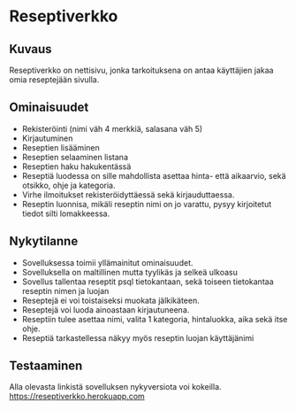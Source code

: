 # Reseptiverkko

## Kuvaus
Reseptiverkko on nettisivu, jonka tarkoituksena on antaa käyttäjien jakaa omia reseptejään sivulla.

## Ominaisuudet
- Rekisteröinti (nimi väh 4 merkkiä, salasana väh 5)
- Kirjautuminen
- Reseptien lisääminen
- Reseptien selaaminen listana
- Reseptien haku hakukentässä
- Reseptiä luodessa on sille mahdollista asettaa hinta- että aikaarvio, sekä otsikko, ohje ja kategoria.
- Virhe ilmoitukset rekisteröidyttäessä sekä kirjauduttaessa.
- Reseptin luonnisa, mikäli reseptin nimi on jo varattu, pysyy kirjoitetut tiedot silti lomakkeessa.

## Nykytilanne
- Sovelluksessa toimii yllämainitut ominaisuudet.
- Sovelluksella on maltillinen mutta tyylikäs ja selkeä ulkoasu
- Sovellus tallentaa reseptit psql tietokantaan, sekä toiseen tietokantaa reseptin nimen ja luojan
- Reseptejä ei voi toistaiseksi muokata jälkikäteen.
- Reseptejä voi luoda ainoastaan kirjautuneena.
- Reseptiin tulee asettaa nimi, valita 1 kategoria, hintaluokka, aika sekä itse ohje.
- Reseptiä tarkastellessa näkyy myös reseptin luojan käyttäjänimi

## Testaaminen
Alla olevasta linkistä sovelluksen nykyversiota voi kokeilla.
https://reseptiverkko.herokuapp.com

